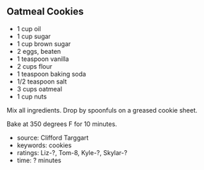 Oatmeal Cookies
---------------

- 1 cup oil
- 1 cup sugar
- 1 cup brown sugar
- 2 eggs, beaten
- 1 teaspoon vanilla
- 2 cups flour
- 1 teaspoon baking soda
- 1/2 teaspoon salt
- 3 cups oatmeal
- 1 cup nuts

Mix all ingredients.  Drop by spoonfuls on a greased cookie sheet.

Bake at 350 degrees F for 10 minutes.

- source: Clifford Targgart
- keywords: cookies
- ratings: Liz-?, Tom-8, Kyle-?, Skylar-?
- time: ? minutes
